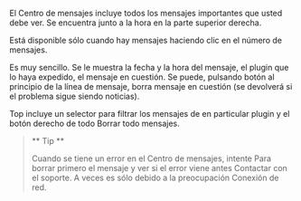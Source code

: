El Centro de mensajes incluye todos los mensajes importantes que usted
debe ver. Se encuentra junto a la hora en la parte superior derecha.

Está disponible sólo cuando hay mensajes haciendo clic en el
número de mensajes.

Es muy sencillo. Se le muestra la fecha y la hora del mensaje, el
plugin que lo haya expedido, el mensaje en cuestión. Se puede, pulsando
botón al principio de la línea de mensaje, borra
mensaje en cuestión (se devolverá si el problema sigue siendo
noticias).

Top incluye un selector para filtrar los mensajes de
en particular plugin y el botón derecho de todo Borrar todo
mensajes.

> ** Tip **
>
> Cuando se tiene un error en el Centro de mensajes, intente
> Para borrar primero el mensaje y ver si el error viene antes
> Contactar con el soporte. A veces es sólo debido a la preocupación
> Conexión de red.
